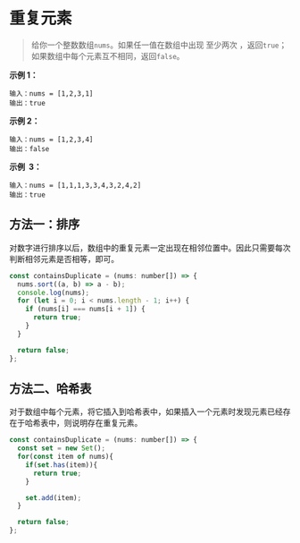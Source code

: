 # 重复元素

> 给你一个整数数组`nums`。如果任一值在数组中出现 至少两次 ，返回`true`；如果数组中每个元素互不相同，返回`false`。

**示例 1：**

```
输入：nums = [1,2,3,1]
输出：true
```

**示例 2：**

```
输入：nums = [1,2,3,4]
输出：false
```

**示例  3：**

```
输入：nums = [1,1,1,3,3,4,3,2,4,2]
输出：true
```

## 方法一：排序

对数字进行排序以后，数组中的重复元素一定出现在相邻位置中。因此只需要每次判断相邻元素是否相等，即可。

```js
const containsDuplicate = (nums: number[]) => {
  nums.sort((a, b) => a - b);
  console.log(nums);
  for (let i = 0; i < nums.length - 1; i++) {
    if (nums[i] === nums[i + 1]) {
      return true;
    }
  }

  return false;
};
```

## 方法二、哈希表

对于数组中每个元素，将它插入到哈希表中，如果插入一个元素时发现元素已经存在于哈希表中，则说明存在重复元素。

```js
const containsDuplicate = (nums: number[]) => {
  const set = new Set();
  for(const item of nums){
    if(set.has(item)){
      return true;
    }

    set.add(item);
  }

  return false;
}; 
```
